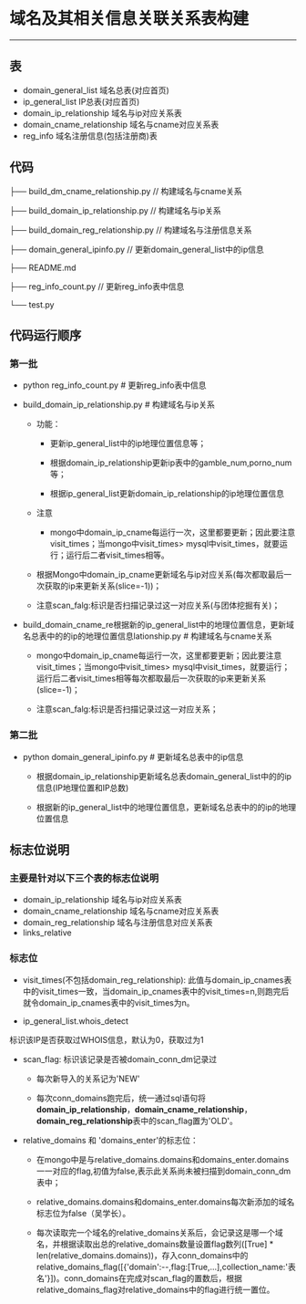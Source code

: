 # 域名及其相关信息关联关系表构建

------

## 表

* domain_general_list 域名总表(对应首页)
* ip_general_list IP总表(对应首页)
* domain_ip_relationship   域名与ip对应关系表
* domain_cname_relationship 域名与cname对应关系表
* reg_info 域名注册信息(包括注册商)表

## 代码


├── build_dm_cname_relationship.py        // 构建域名与cname关系

├── build_domain_ip_relationship.py       // 构建域名与ip关系

├── build_domain_reg_relationship.py      // 构建域名与注册信息关系

├── domain_general_ipinfo.py              // 更新domain_general_list中的ip信息


├── README.md

├── reg_info_count.py                     // 更新reg_info表中信息

└── test.py


## 代码运行顺序

### 第一批

* python reg_info_count.py # 更新reg_info表中信息

* build_domain_ip_relationship.py       # 构建域名与ip关系
    * 功能：
        * 更新ip_general_list中的ip地理位置信息等；

        * 根据domain_ip_relationship更新ip表中的gamble_num,porno_num等；
        * 根据ip_general_list更新domain_ip_relationship的ip地理位置信息

    * 注意
        * mongo中domain_ip_cname每运行一次，这里都要更新；因此要注意visit_times；当mongo中visit_times> mysql中visit_times，就要运行；运行后二者visit_times相等。

    * 根据Mongo中domain_ip_cname更新域名与ip对应关系(每次都取最后一次获取的ip来更新关系(slice=-1))；

    * 注意scan_falg:标识是否扫描记录过这一对应关系(与团体挖掘有关)；

* build_domain_cname_re根据新的ip_general_list中的地理位置信息，更新域名总表中的的ip的地理位置信息lationship.py       # 构建域名与cname关系
    * mongo中domain_ip_cname每运行一次，这里都要更新；因此要注意visit_times；当mongo中visit_times> mysql中visit_times，就要运行；运行后二者visit_times相等每次都取最后一次获取的ip来更新关系(slice=-1)；

    * 注意scan_falg:标识是否扫描记录过这一对应关系；

### 第二批
* python domain_general_ipinfo.py # 更新域名总表中的ip信息

    * 根据domain_ip_relationship更新域名总表domain_general_list中的的ip信息(IP地理位置和IP总数)

    * 根据新的ip_general_list中的地理位置信息，更新域名总表中的的ip的地理位置信息


## 标志位说明

### 主要是针对以下三个表的标志位说明

* domain_ip_relationship   域名与ip对应关系表
* domain_cname_relationship 域名与cname对应关系表
* domain_reg_relationship 域名与注册信息对应关系表
* links_relative

### 标志位

* visit_times(不包括domain_reg_relationship):
 此值与domain_ip_cnames表中的visit_times一致，当domain_ip_cnames表中的visit_times=n,则跑完后就令domain_ip_cnames表中的visit_times为n。

* ip_general_list.whois_detect

标识该IP是否获取过WHOIS信息，默认为0，获取过为1

* scan_flag:  标识该记录是否被domain_conn_dm记录过

    * 每次新导入的关系记为'NEW'

    * 每次conn_domains跑完后，统一通过sql语句将**domain_ip_relationship**，**domain_cname_relationship**，**domain_reg_relationship**表中的scan_flag置为'OLD'。

* relative_domains 和 'domains_enter'的标志位：
    * 在mongo中是与relative_domains.domains和domains_enter.domains一一对应的flag,初值为false,表示此关系尚未被扫描到domain_conn_dm表中；

    * relative_domains.domains和domains_enter.domains每次新添加的域名标志位为false（吴学长）。

    * 每次读取完一个域名的relative_domains关系后，会记录这是哪一个域名，并根据读取出总的relative_domains数量设置flag数列([True] * len(relative_domains.domains))，存入conn_domains中的relative_domains_flag([{'domain':--,flag:[True,...],collection_name:'表名'}])。conn_domains在完成对scan_flag的置数后，根据relative_domains_flag对relative_domains中的flag进行统一置位。
